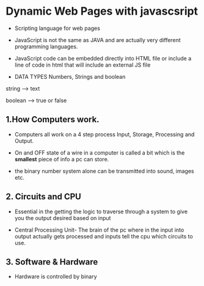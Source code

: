  # Dynamic Web Pages with javascsript

 * Scripting language for web pages

 * JavaScript is not the same as JAVA and are actually very different programming languages.

 * JavaScript code can be embedded directly into HTML file or include a line of code in html that will include an external JS file 

 * DATA TYPES Numbers, Strings and boolean

 string -->  text

 boolean --> true or false



 ## 1.How Computers work.

* Computers all work on a 4 step process Input, Storage, Processing and Output.

* On and OFF state of a wire in a computer is called a bit which is the **smallest** piece of info a pc can store.

* the binary number system alone can be transmitted into sound, images etc.

## 2. Circuits and CPU

* Essential in the getting the logic to traverse through a system to give you the output desired based on input

* Central Processing Unit- The brain of the pc where in the input into output actually gets processed and inputs tell the cpu which circuits to use.

## 3. Software & Hardware

* Hardware is controlled by binary


